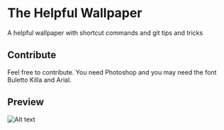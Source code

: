# The Helpful Wallpaper 
A helpful wallpaper with shortcut commands and git tips and tricks

## Contribute
Feel free to contribute. You need Photoshop and you may need the font Buletto Killa and Arial.

## Preview
![Alt text](https://i.imgur.com/99rBWBZ.png)